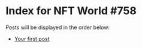 # Index for NFT World #758
Posts will be displayed in the order below:

- [Your first post](./001-first.md)

